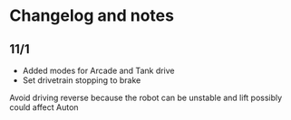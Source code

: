 # Changelog and notes
## 11/1
* Added modes for Arcade and Tank drive
* Set drivetrain stopping to brake

Avoid driving reverse because the robot can be unstable and lift possibly could affect Auton
